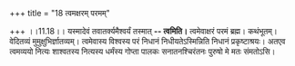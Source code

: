 +++
title = "18 त्वमक्षरम् परमम्"

+++
।।11.18।। यस्मादेवं तवातर्क्यमैश्वर्यं तस्मात् **-- त्वमिति।**
त्वमेवाक्षरं परमं ब्रह्म। कथंभूतम्। वेदितव्यं मुमुक्षुभिर्ज्ञातव्यम्।
त्वमेवास्य विश्वस्य परं निधानं निधीयतेऽस्मिन्निति निधानं प्रकृष्टाश्रयः।
अतएव त्वमव्ययो नित्यः शाश्वतस्य नित्यस्य धर्मंस्य गोप्ता पालकः
सनातनश्चिरंतनः पुरुषो मे मतः संमतोऽसि।
